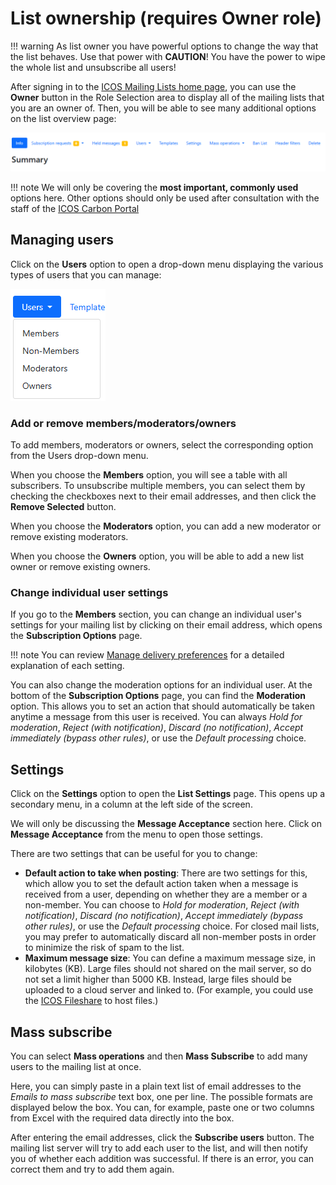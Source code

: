 # List ownership (requires Owner role)

!!! warning
    As list owner you have powerful options to change the way that the list
    behaves. Use that power with **CAUTION**! You have the power to wipe the
    whole list and unsubscribe all users!

After signing in to the [ICOS Mailing Lists home
page](https://lists.icos-ri.eu), you can use the **Owner** button in the Role
Selection area to display all of the mailing lists that you are an owner of.
Then, you will be able to see many additional options on the list overview page:

![Owner options](img/owner_options.png)

!!! note
    We will only be covering the **most important, commonly used** options here.
    Other options should only be used after consultation with the staff of the
    [ICOS Carbon Portal](mailto:info@icos-cp.eu)

## Managing users

Click on the **Users** option to open a drop-down menu displaying the various
types of users that you can manage:

![Users option, with its drop-down menu open](img/manage_users.png)

### Add or remove members/moderators/owners 

To add members, moderators or owners, select the corresponding option from the
Users drop-down menu. 

When you choose the **Members** option, you will see a table with all
subscribers. To unsubscribe multiple members, you can select them by checking
the checkboxes next to their email addresses, and then click the **Remove
Selected** button.

When you choose the **Moderators** option, you can add a new moderator or remove
existing moderators.

When you choose the **Owners** option, you will be able to add a new list owner
or remove existing owners.

### Change individual user settings

If you go to the **Members** section, you can change an individual user's
settings for your mailing list by clicking on their email address, which opens
the **Subscription Options** page.

!!! note
    You can review [Manage delivery
    preferences](manage_subscriptions.md#manage-delivery-preferences) for a
    detailed explanation of each setting.

You can also change the moderation options for an individual user. At the bottom
of the **Subscription Options** page, you can find the **Moderation** option.
This allows you to set an action that should automatically be taken anytime a
message from this user is received. You can always *Hold for moderation*,
*Reject (with notification)*, *Discard (no notification)*, *Accept immediately
(bypass other rules)*, or use the *Default processing* choice.

## Settings

Click on the **Settings** option to open the **List Settings** page. This opens
up a secondary menu, in a column at the left side of the screen.

We will only be discussing the **Message Acceptance** section here. Click on
**Message Acceptance** from the menu to open those settings.

There are two settings that can be useful for you to change:

- **Default action to take when posting**: There are two settings for this,
which allow you to set the default action taken when a message is received from
a user, depending on whether they are a member or a non-member. You can choose
to *Hold for moderation*, *Reject (with notification)*, *Discard (no
notification)*, *Accept immediately (bypass other rules)*, or use the *Default
processing* choice. For closed mail lists, you may prefer to automatically
discard all non-member posts in order to minimize the risk of spam to the list.
- **Maximum message size**: You can define a maximum message size, in kilobytes
(KB). Large files should not shared on the mail server, so do not set a limit
higher than 5000 KB. Instead, large files should be uploaded to a cloud server
and linked to. (For example, you could use the [ICOS
Fileshare](https://icos-carbon-portal.github.io/fileshare/) to host
files.)

## Mass subscribe

You can select **Mass operations** and then **Mass Subscribe** to add many users
to the mailing list at once. 

Here, you can simply paste in a plain text list of email addresses to the
*Emails to mass subscribe* text box, one per line. The possible formats are
displayed below the box. You can, for example, paste one or two columns from
Excel with the required data directly into the box. 

After entering the email addresses, click the **Subscribe users** button. The
mailing list server will try to add each user to the list, and will then notify
you of whether each addition was successful. If there is an error, you can
correct them and try to add them again.
